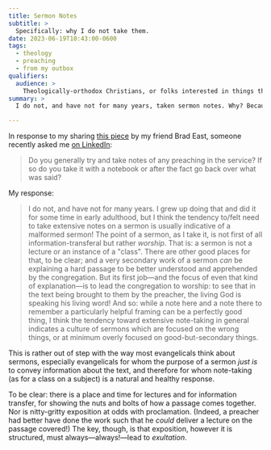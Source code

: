 ```yaml
---
title: Sermon Notes
subtitle: >
  Specifically: why I do not take them.
date: 2023-06-19T10:43:00-0600
tags:
  - theology
  - preaching
  - from my outbox
qualifiers:
  audience: >
    Theologically-orthodox Christians, or folks interested in things that theologically-orthodox Christians think.
summary: >
  I do not, and have not for many years, taken sermon notes. Why? Because a sermon is not a lecture; its purpose is not mere information transfer, but worship.

---
```


In response to my sharing [this piece][brad] by my friend Brad East, someone recently asked me [on LinkedIn][q]:

> Do you generally try and take notes of any preaching in the service? If so do you take it with a notebook or after the fact go back over what was said?

My response:

> I do not, and have not for many years. I grew up doing that and did it for some time in early adulthood, but I think the tendency to/felt need to take extensive notes on a sermon is usually indicative of a malformed sermon! The point of a sermon, as I take it, is not first of all information-transferal but rather *worship*. That is: a sermon is not a lecture or an instance of a "class". There are other good places for that, to be clear; and a very secondary work of a sermon *can* be explaining a hard passage to be better understood and apprehended by the congregation. But its first job—and the focus of even that kind of explanation—is to lead the congregation to worship: to see that in the text being brought to them by the preacher, the living God is speaking his living word! And so: while a note here and a note there to remember a particularly helpful framing can be a perfectly good thing, I think the tendency toward extensive note-taking in general indicates a culture of sermons which are focused on the wrong things, or at minimum overly focused on good-but-secondary things.

This is rather out of step with the way most evangelicals think about sermons, especially evangelicals for whom the purpose of a sermon *just is* to convey information about the text, and therefore for whom note-taking (as for a class on a subject) is a natural and healthy response.

To be clear: there is a place and time for lectures and for information transfer, for showing the nuts and bolts of how a passage comes together. Nor is nitty-gritty exposition at odds with proclamation. (Indeed, a preacher had better have done the work such that he *could* deliver a lecture on the passage covered!) The key, though, is that exposition, however it is structured, must always—always!—lead to *exultation*.

[brad]: https://www.bradeast.org/blog/church-smartphones
[q]: https://www.linkedin.com/feed/update/urn:li:activity:7073423942832574464?commentUrn=urn%3Ali%3Acomment%3A%28activity%3A7073423942832574464%2C7076394560653848576%29&dashCommentUrn=urn%3Ali%3Afsd_comment%3A%287076394560653848576%2Curn%3Ali%3Aactivity%3A7073423942832574464%29
